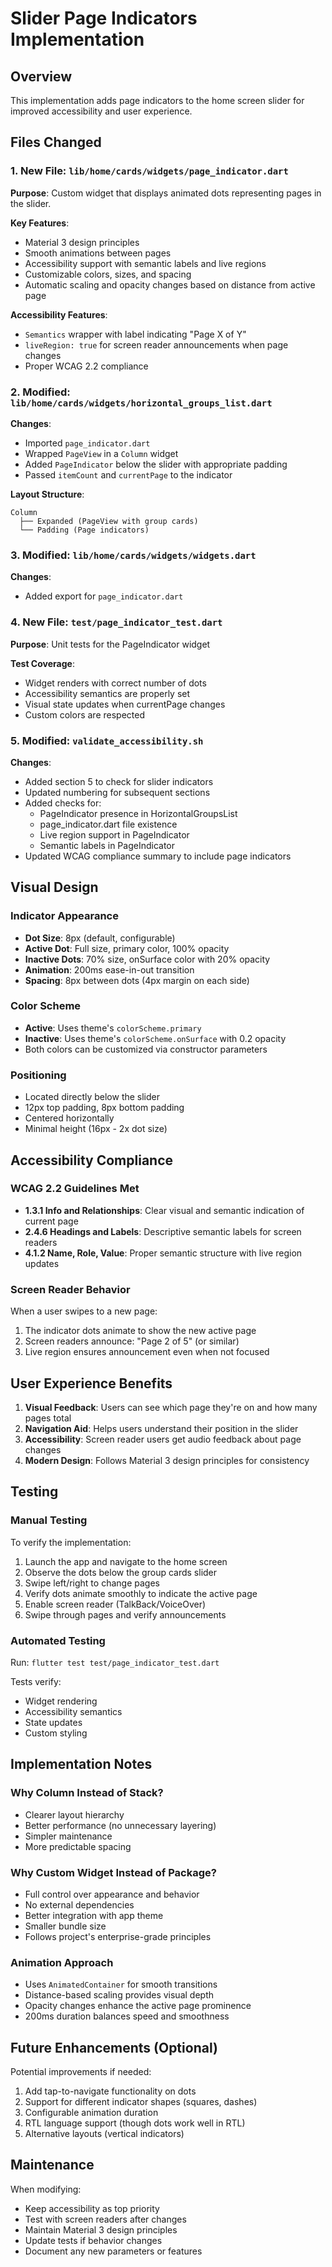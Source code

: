 # Slider Page Indicators Implementation

## Overview
This implementation adds page indicators to the home screen slider for improved accessibility and user experience.

## Files Changed

### 1. New File: `lib/home/cards/widgets/page_indicator.dart`
**Purpose**: Custom widget that displays animated dots representing pages in the slider.

**Key Features**:
- Material 3 design principles
- Smooth animations between pages
- Accessibility support with semantic labels and live regions
- Customizable colors, sizes, and spacing
- Automatic scaling and opacity changes based on distance from active page

**Accessibility Features**:
- `Semantics` wrapper with label indicating "Page X of Y"
- `liveRegion: true` for screen reader announcements when page changes
- Proper WCAG 2.2 compliance

### 2. Modified: `lib/home/cards/widgets/horizontal_groups_list.dart`
**Changes**:
- Imported `page_indicator.dart`
- Wrapped `PageView` in a `Column` widget
- Added `PageIndicator` below the slider with appropriate padding
- Passed `itemCount` and `currentPage` to the indicator

**Layout Structure**:
```
Column
  ├── Expanded (PageView with group cards)
  └── Padding (Page indicators)
```

### 3. Modified: `lib/home/cards/widgets/widgets.dart`
**Changes**:
- Added export for `page_indicator.dart`

### 4. New File: `test/page_indicator_test.dart`
**Purpose**: Unit tests for the PageIndicator widget

**Test Coverage**:
- Widget renders with correct number of dots
- Accessibility semantics are properly set
- Visual state updates when currentPage changes
- Custom colors are respected

### 5. Modified: `validate_accessibility.sh`
**Changes**:
- Added section 5 to check for slider indicators
- Updated numbering for subsequent sections
- Added checks for:
  - PageIndicator presence in HorizontalGroupsList
  - page_indicator.dart file existence
  - Live region support in PageIndicator
  - Semantic labels in PageIndicator
- Updated WCAG compliance summary to include page indicators

## Visual Design

### Indicator Appearance
- **Dot Size**: 8px (default, configurable)
- **Active Dot**: Full size, primary color, 100% opacity
- **Inactive Dots**: 70% size, onSurface color with 20% opacity
- **Animation**: 200ms ease-in-out transition
- **Spacing**: 8px between dots (4px margin on each side)

### Color Scheme
- **Active**: Uses theme's `colorScheme.primary`
- **Inactive**: Uses theme's `colorScheme.onSurface` with 0.2 opacity
- Both colors can be customized via constructor parameters

### Positioning
- Located directly below the slider
- 12px top padding, 8px bottom padding
- Centered horizontally
- Minimal height (16px - 2x dot size)

## Accessibility Compliance

### WCAG 2.2 Guidelines Met
- **1.3.1 Info and Relationships**: Clear visual and semantic indication of current page
- **2.4.6 Headings and Labels**: Descriptive semantic labels for screen readers
- **4.1.2 Name, Role, Value**: Proper semantic structure with live region updates

### Screen Reader Behavior
When a user swipes to a new page:
1. The indicator dots animate to show the new active page
2. Screen readers announce: "Page 2 of 5" (or similar)
3. Live region ensures announcement even when not focused

## User Experience Benefits

1. **Visual Feedback**: Users can see which page they're on and how many pages total
2. **Navigation Aid**: Helps users understand their position in the slider
3. **Accessibility**: Screen reader users get audio feedback about page changes
4. **Modern Design**: Follows Material 3 design principles for consistency

## Testing

### Manual Testing
To verify the implementation:
1. Launch the app and navigate to the home screen
2. Observe the dots below the group cards slider
3. Swipe left/right to change pages
4. Verify dots animate smoothly to indicate the active page
5. Enable screen reader (TalkBack/VoiceOver)
6. Swipe through pages and verify announcements

### Automated Testing
Run: `flutter test test/page_indicator_test.dart`

Tests verify:
- Widget rendering
- Accessibility semantics
- State updates
- Custom styling

## Implementation Notes

### Why Column Instead of Stack?
- Clearer layout hierarchy
- Better performance (no unnecessary layering)
- Simpler maintenance
- More predictable spacing

### Why Custom Widget Instead of Package?
- Full control over appearance and behavior
- No external dependencies
- Better integration with app theme
- Smaller bundle size
- Follows project's enterprise-grade principles

### Animation Approach
- Uses `AnimatedContainer` for smooth transitions
- Distance-based scaling provides visual depth
- Opacity changes enhance the active page prominence
- 200ms duration balances speed and smoothness

## Future Enhancements (Optional)

Potential improvements if needed:
1. Add tap-to-navigate functionality on dots
2. Support for different indicator shapes (squares, dashes)
3. Configurable animation duration
4. RTL language support (though dots work well in RTL)
5. Alternative layouts (vertical indicators)

## Maintenance

When modifying:
- Keep accessibility as top priority
- Test with screen readers after changes
- Maintain Material 3 design principles
- Update tests if behavior changes
- Document any new parameters or features
